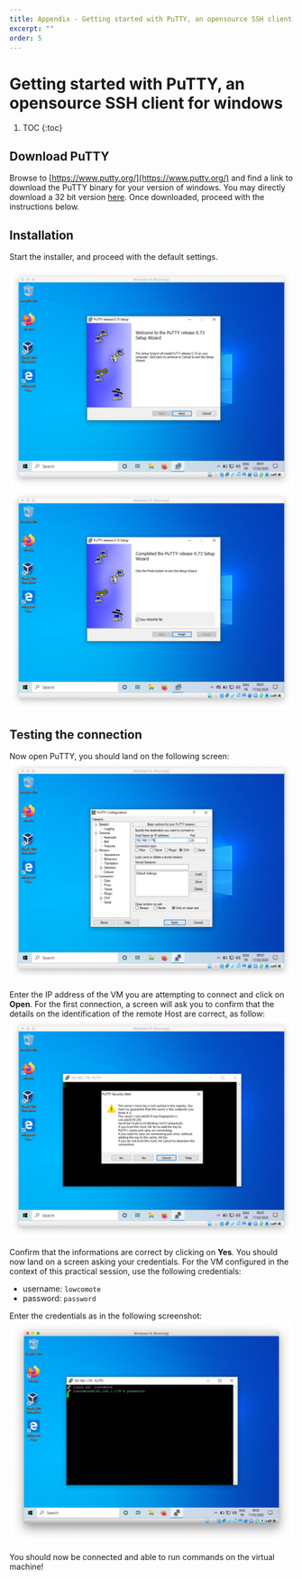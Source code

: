 ```yaml
---
title: Appendix - Getting started with PuTTY, an opensource SSH client (for windows)
excerpt: ""
order: 5
---
```


# Getting started with PuTTY, an opensource SSH client for windows
1. TOC
{:toc}

## Download PuTTY

Browse to [https://www.putty.org/](https://www.putty.org/) and find a link to download the PuTTY binary for your version of windows. You may directly download a 32 bit version [here](https://the.earth.li/~sgtatham/putty/latest/w32/putty-0.73-installer.msi). Once downloaded, proceed with the instructions below.

## Installation

Start the installer, and proceed with the default settings.

![assets/img/putty/putty1.png](assets/img/putty/putty1.png)
![assets/img/putty/putty2.png](assets/img/putty/putty2.png)

## Testing the connection

Now open PuTTY, you should land on the following screen:
![assets/img/putty/putty3.png](assets/img/putty/putty3.png)

Enter the IP address of the VM you are attempting to connect and click on **Open**. For the first connection, a screen will ask you to confirm that the details on the identification of the remote Host are correct, as follow:
![assets/img/putty/putty4.png](assets/img/putty/putty4.png)

Confirm that the informations are correct by clicking on **Yes**. You should now land on a screen asking your credentials. For the VM configured in the context of this practical session, use the following credentials:
- username: `lowcomote`
- password: `password`

Enter the credentials as in the following screenshot:
![assets/img/putty/putty5.png](assets/img/putty/putty5.png)

You should now be connected and able to run commands on the virtual machine!

